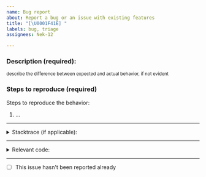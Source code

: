 ```yaml
---
name: Bug report
about: Report a bug or an issue with existing features
title: "[\U0001F41E] "
labels: bug, triage
assignees: Nek-12

---
```


### Description (required): 
<sup>describe the difference between expected and actual behavior, if not evident</sup>



### Steps to reproduce (required)
Steps to reproduce the behavior:

1. ...

---

<details>
  <summary>Stacktrace (if applicable):</summary>

```plaintext

```

</details>

---

<details>
  <summary>Relevant code:</summary>

```kotlin

```

</details>

---

- [ ] This issue hasn't been reported already
